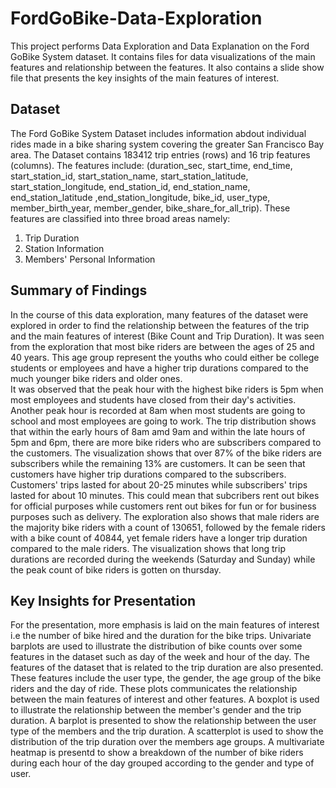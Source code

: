 # FordGoBike-Data-Exploration
This project performs Data Exploration and Data Explanation on the Ford GoBike System dataset. It contains files for data visualizations of the main features and relationship between the features. It also contains a slide show file that presents the key insights of the main features of interest.

## Dataset

The Ford GoBike System Dataset includes information abdout individual rides made in a bike sharing system covering the greater San Francisco Bay area. The Dataset contains 183412 trip entries (rows) and 16 trip features (columns). The features include: (duration_sec, start_time, end_time, start_station_id, start_station_name, start_station_latitude, start_station_longitude, end_station_id, end_station_name, end_station_latitude ,end_station_longitude, bike_id, user_type, member_birth_year, member_gender, bike_share_for_all_trip). These features are classified into three broad areas namely:
1. Trip Duration
2. Station Information
3. Members' Personal Information


## Summary of Findings

In the course of this data exploration, many features of the dataset were explored in order to find the relationship between the features of the trip and the main features of interest (Bike Count and Trip Duration). 
    It was seen from the exploration that most bike riders are between the ages of 25 and 40 years. This age group represent the youths who could either be college students or employees and have a higher trip durations compared to the much younger bike riders and older ones.  
    It was observed that the peak hour with the highest bike riders is 5pm when most employees and students have closed from their day's activities. Another peak hour is recorded at 8am when most students are going to school and most employees are going to work. The trip distribution shows that within the early hours of 8am amd 9am and within the late hours of 5pm and 6pm, there are more bike riders who are subscribers compared to the customers.
    The visualization shows that over 87% of the bike riders are subscribers while the remaining 13% are customers. It can be seen that customers have higher trip durations compared to the subscribers. Customers' trips lasted for about 20-25 minutes while subscribers' trips lasted for about 10 minutes. This could mean that subcribers rent out bikes for official purposes while customers rent out bikes for fun or for business purposes such as delivery. 
    The exploration also shows that male riders are the majority bike riders with a count of 130651, followed by the female riders with a bike count of 40844, yet female riders have a longer trip duration compared to the male riders.
    The visualization shows that long trip durations are recorded during the weekends (Saturday and Sunday) while the peak count of bike riders is gotten on thursday.


## Key Insights for Presentation

For the presentation, more emphasis is laid on the main features of interest i.e the number of bike hired and the duration for the bike trips. Univariate barplots are used to illustrate the distribution of bike counts over some features in the dataset such as day of the week and hour of the day.
The features of the dataset that is related to the trip duration are also presented. These features include the user type, the gender, the age group of the bike riders and the day of ride. These plots communicates the relationship between the main features of interest and other features. A boxplot is used to illustrate the relationship between the member's gender and the trip duration. A barplot is presented to show the relationship between the user type of the members and the trip duration. A scatterplot is used to show the distribution of the trip duration over the members age groups.
A multivariate heatmap is presentd to show a breakdown of the number of bike riders during each hour of the day grouped according to the gender and type of user.
